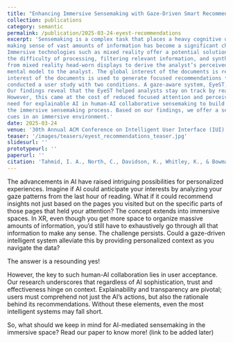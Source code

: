 ```yaml
---
title: "Enhancing Immersive Sensemaking with Gaze-Driven Smart Recommendations"
collection: publications
category: semantic
permalink: /publication/2025-03-24-eyest-recommendations
excerpt: 'Sensemaking is a complex task that places a heavy cognitive demand on individuals. With the recent surge in data availability,
making sense of vast amounts of information has become a significant challenge for many professionals, such as intelligence analysts.
Immersive technologies such as mixed reality offer a potential solution by providing virtually unlimited space to organize data. However,
the difficulty of processing, filtering relevant information, and synthesizing insights remains. We proposed using eye-tracking data
from mixed reality head-worn displays to derive the analyst’s perceived interest in documents and words, and convey that part of the
mental model to the analyst. The global interest of the documents is reflected in their color, and their order on the list, while the local
interest of the documents is used to generate focused recommendations for a document. To evaluate these recommendation cues, we
conducted a user study with two conditions. A gaze-aware system, EyeST, and a Freestyle system without gaze-based visual cues.
Our findings reveal that the EyeST helped analysts stay on track by reading more essential information while avoiding distractions.
However, this came at the cost of reduced focused attention and perceived system performance. The results of our study highlight the
need for explainable AI in human-AI collaborative sensemaking to build user trust and encourage the integration of AI outputs into
the immersive sensemaking process. Based on our findings, we offer a set of guidelines for designing gaze-driven recommendation
cues in an immersive environment.'
date: 2025-03-24
venue: '30th Annual ACM Conference on Intelligent User Interface (IUI)'
teaser: '/images/teasers/eyest_recommendations_teaser.jpg'
slidesurl: ''
prototypeurl: ''
paperurl: ''
citation: 'Tahmid, I. A., North, C., Davidson, K., Whitley, K., & Bowman, D. A. (2025, March). <em>Enhancing Immersive Sensemaking with Gaze-Driven Smart Recommendations</em>. In 2025 ACM Intelligent User Intefaces (IUI). ACM.'
---
```


The advancements in AI have raised intriguing possibilities for personalized experiences. 
Imagine if AI could anticipate your interests by analyzing your gaze patterns from the last hour of reading. What if it could recommend insights not just based on the pages you visited but on the specific parts of those pages that held your attention? The concept extends into immersive spaces. 
In XR, even though you get more space to organize massive amounts of information, you’d still have to exhaustively go through all that information to make any sense. The challenge persists. Could a gaze-driven intelligent system alleviate this by providing personalized context as you navigate the data?

The answer is a resounding yes!

However, the key to such human-AI collaboration lies in user acceptance. Our research underscores that regardless of AI sophistication, trust and effectiveness hinge on context. 
Explainability and transparency are pivotal; users must comprehend not just the AI’s actions, but also the rationale behind its recommendations. Without these elements, even the most intelligent systems may fall short.

So, what should we keep in mind for AI-mediated sensemaking in the immersive space? Read our paper to know more! (link to be added later)
